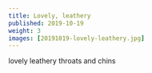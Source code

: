 ```yaml
---
title: Lovely, leathery
published: 2019-10-19
weight: 3
images: [20191019-lovely-leathery.jpg]
---
```


lovely leathery throats and chins
